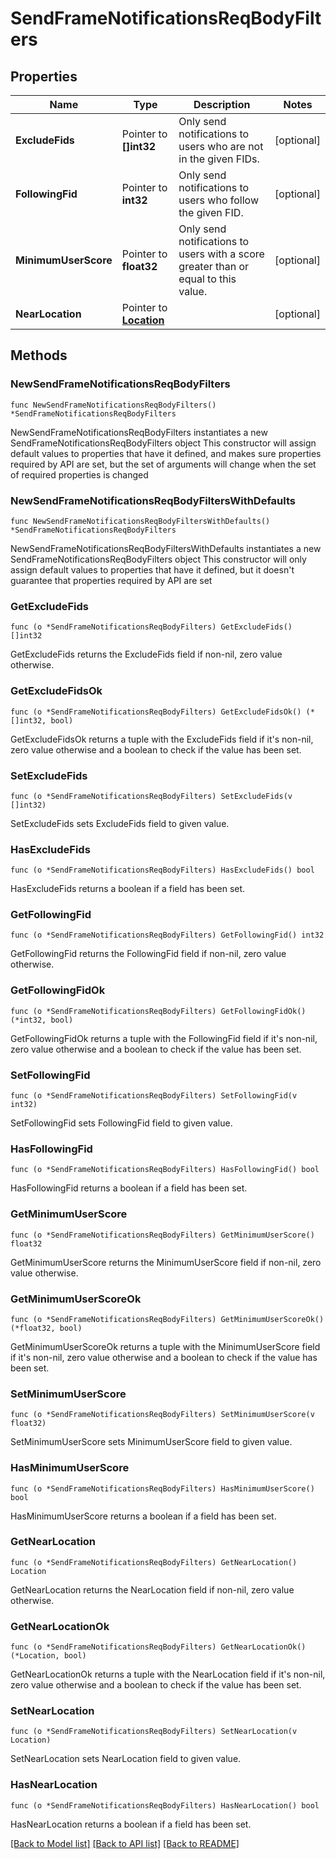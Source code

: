 # SendFrameNotificationsReqBodyFilters

## Properties

Name | Type | Description | Notes
------------ | ------------- | ------------- | -------------
**ExcludeFids** | Pointer to **[]int32** | Only send notifications to users who are not in the given FIDs. | [optional] 
**FollowingFid** | Pointer to **int32** | Only send notifications to users who follow the given FID. | [optional] 
**MinimumUserScore** | Pointer to **float32** | Only send notifications to users with a score greater than or equal to this value. | [optional] 
**NearLocation** | Pointer to [**Location**](Location.md) |  | [optional] 

## Methods

### NewSendFrameNotificationsReqBodyFilters

`func NewSendFrameNotificationsReqBodyFilters() *SendFrameNotificationsReqBodyFilters`

NewSendFrameNotificationsReqBodyFilters instantiates a new SendFrameNotificationsReqBodyFilters object
This constructor will assign default values to properties that have it defined,
and makes sure properties required by API are set, but the set of arguments
will change when the set of required properties is changed

### NewSendFrameNotificationsReqBodyFiltersWithDefaults

`func NewSendFrameNotificationsReqBodyFiltersWithDefaults() *SendFrameNotificationsReqBodyFilters`

NewSendFrameNotificationsReqBodyFiltersWithDefaults instantiates a new SendFrameNotificationsReqBodyFilters object
This constructor will only assign default values to properties that have it defined,
but it doesn't guarantee that properties required by API are set

### GetExcludeFids

`func (o *SendFrameNotificationsReqBodyFilters) GetExcludeFids() []int32`

GetExcludeFids returns the ExcludeFids field if non-nil, zero value otherwise.

### GetExcludeFidsOk

`func (o *SendFrameNotificationsReqBodyFilters) GetExcludeFidsOk() (*[]int32, bool)`

GetExcludeFidsOk returns a tuple with the ExcludeFids field if it's non-nil, zero value otherwise
and a boolean to check if the value has been set.

### SetExcludeFids

`func (o *SendFrameNotificationsReqBodyFilters) SetExcludeFids(v []int32)`

SetExcludeFids sets ExcludeFids field to given value.

### HasExcludeFids

`func (o *SendFrameNotificationsReqBodyFilters) HasExcludeFids() bool`

HasExcludeFids returns a boolean if a field has been set.

### GetFollowingFid

`func (o *SendFrameNotificationsReqBodyFilters) GetFollowingFid() int32`

GetFollowingFid returns the FollowingFid field if non-nil, zero value otherwise.

### GetFollowingFidOk

`func (o *SendFrameNotificationsReqBodyFilters) GetFollowingFidOk() (*int32, bool)`

GetFollowingFidOk returns a tuple with the FollowingFid field if it's non-nil, zero value otherwise
and a boolean to check if the value has been set.

### SetFollowingFid

`func (o *SendFrameNotificationsReqBodyFilters) SetFollowingFid(v int32)`

SetFollowingFid sets FollowingFid field to given value.

### HasFollowingFid

`func (o *SendFrameNotificationsReqBodyFilters) HasFollowingFid() bool`

HasFollowingFid returns a boolean if a field has been set.

### GetMinimumUserScore

`func (o *SendFrameNotificationsReqBodyFilters) GetMinimumUserScore() float32`

GetMinimumUserScore returns the MinimumUserScore field if non-nil, zero value otherwise.

### GetMinimumUserScoreOk

`func (o *SendFrameNotificationsReqBodyFilters) GetMinimumUserScoreOk() (*float32, bool)`

GetMinimumUserScoreOk returns a tuple with the MinimumUserScore field if it's non-nil, zero value otherwise
and a boolean to check if the value has been set.

### SetMinimumUserScore

`func (o *SendFrameNotificationsReqBodyFilters) SetMinimumUserScore(v float32)`

SetMinimumUserScore sets MinimumUserScore field to given value.

### HasMinimumUserScore

`func (o *SendFrameNotificationsReqBodyFilters) HasMinimumUserScore() bool`

HasMinimumUserScore returns a boolean if a field has been set.

### GetNearLocation

`func (o *SendFrameNotificationsReqBodyFilters) GetNearLocation() Location`

GetNearLocation returns the NearLocation field if non-nil, zero value otherwise.

### GetNearLocationOk

`func (o *SendFrameNotificationsReqBodyFilters) GetNearLocationOk() (*Location, bool)`

GetNearLocationOk returns a tuple with the NearLocation field if it's non-nil, zero value otherwise
and a boolean to check if the value has been set.

### SetNearLocation

`func (o *SendFrameNotificationsReqBodyFilters) SetNearLocation(v Location)`

SetNearLocation sets NearLocation field to given value.

### HasNearLocation

`func (o *SendFrameNotificationsReqBodyFilters) HasNearLocation() bool`

HasNearLocation returns a boolean if a field has been set.


[[Back to Model list]](../README.md#documentation-for-models) [[Back to API list]](../README.md#documentation-for-api-endpoints) [[Back to README]](../README.md)


